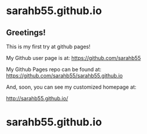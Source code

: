 sarahb55.github.io
====================

## Greetings!

This is my first try at github pages!

My Github user page is at: 
https://github.com/sarahb55

My Github Pages repo can be found at:  
https://github.com/sarahb55/sarahb55.github.io

And, soon, you can see my customized homepage at:

http://sarahb55.github.io/


# sarahb55.github.io